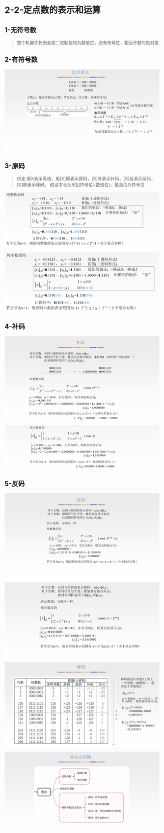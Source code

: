 # 2-2-定点数的表示和运算

## 1-无符号数

> 整个机器字长的全部二进制位均为数值位，没有符号位，相当于数的绝对值

## 2-有符号数

![](../../.gitbook/assets/image%20%28100%29.png)

## 3-原码

> 约定:用X表示真值，用\[X\]原表示原码，\[X\]补表示补码，\[X\]反表示反码，\[X\]移表示移码。 假设字长为8位\(符号位+数值位\)，最高位为符号位

![](../../.gitbook/assets/image%20%2830%29.png)

![](../../.gitbook/assets/image%20%2879%29.png)

## 4-补码

![](../../.gitbook/assets/image%20%2871%29.png)

![](../../.gitbook/assets/image%20%28144%29.png)

## 5-反码

![](../../.gitbook/assets/image%20%2899%29.png)

![](../../.gitbook/assets/image%20%28232%29.png)

![](../../.gitbook/assets/image%20%28326%29.png)

![](../../.gitbook/assets/image%20%2856%29.png)

